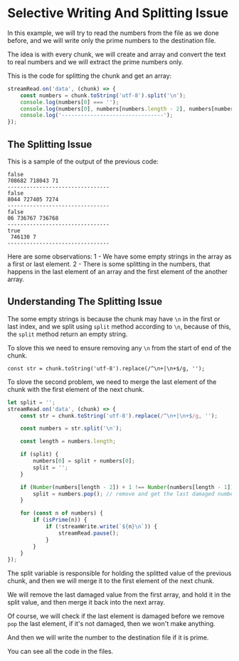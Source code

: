 # Selective Writing And Splitting Issue

In this example, we will try to read the numbers from the file as we done before, and we will write only the prime numbers to the destination file.

The idea is with every chunk, we will create and array and convert the text to real numbers and we will extract the prime numbers only.

This is the code for splitting the chunk and get an array:
```javascript
streamRead.on('data', (chunk) => {
    const numbers = chunk.toString('utf-8').split('\n');
    console.log(numbers[0] === '');
    console.log(numbers[0], numbers[numbers.length - 2], numbers[numbers.length - 1]);
    console.log('--------------------------------');
});
```

## The Splitting Issue

This is a sample of the output of the previous code:
```
false
708682 718043 71
--------------------------------
false
8044 727405 7274
--------------------------------
false
06 736767 736768
--------------------------------
true
 746130 7
--------------------------------
```

Here are some observations:
1 - We have some empty strings in the array as a first or last element.
2 - There is some splitting in the numbers, that happens in the last element of an array and the first element of the another array.

## Understanding The Splitting Issue

The some empty strings is because the chunk may have `\n` in the first or last index, and we split using `split` method according to `\n`, because of this, the `split` method return an empty string.

To slove this we need to ensure removing any `\n` from the start of end of the chunk.
```
const str = chunk.toString('utf-8').replace(/^\n+|\n+$/g, '');
```

To slove the second problem, we need to merge the last element of the chunk with the first element of the next chunk.

```javascript
let split = '';
streamRead.on('data', (chunk) => {
    const str = chunk.toString('utf-8').replace(/^\n+|\n+$/g, '');

    const numbers = str.split('\n');

    const length = numbers.length;

    if (split) {
        numbers[0] = split + numbers[0];
        split = '';
    }

    if (Number(numbers[length - 2]) + 1 !== Number(numbers[length - 1])) {
        split = numbers.pop(); // remove and get the last damaged number
    }

    for (const n of numbers) {
        if (isPrime(n)) {
            if (!streamWrite.write(`${n}\n`)) {
                streamRead.pause();
            }
        }
    }
});
```

The split variable is responsible for holding the splitted value of the previous chunk, and then we will merge it to the first element of the next chunk.

We will remove the last damaged value from the first array, and hold it in the split value, and then merge it back into the next array.

Of course, we will check if the last element is damaged before we remove `pop` the last element, if it's not damaged, then we won't make anything.

And then we will write the number to the destination file if it is prime.

You can see all the code in the files.
